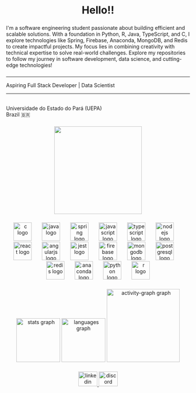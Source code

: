 <h1 align="center">Hello!!</h1>

###

<p align="left">I'm a software engineering student passionate about building efficient and scalable solutions. With a foundation in Python, R, Java, TypeScript, and C, I explore technologies like Spring, Firebase, Anaconda, MongoDB, and Redis to create impactful projects. My focus lies in combining creativity with technical expertise to solve real-world challenges. Explore my repositories to follow my journey in software development, data science, and cutting-edge technologies!</p>

###

<p align="center"><hr>Aspiring Full Stack Developer | Data Scientist<hr>  <br>Universidade do Estado do Pará (UEPA)  <br>Brazil 🇧🇷</p>

###

<div align="center">
  <img height="240" src="https://media4.giphy.com/media/v1.Y2lkPTc5MGI3NjExdjd3YWF0bWx3M2I2dWRldml1N3R6dnJ3bTRteG03MXFvenJ2OWQ4eCZlcD12MV9pbnRlcm5hbF9naWZfYnlfaWQmY3Q9Zw/BRN2Xi0MqnjjO/giphy.gif"  />
</div>

###

<div align="center">
  <img src="https://cdn.jsdelivr.net/gh/devicons/devicon/icons/c/c-original.svg" height="50" alt="c logo"  />
  <img width="20" />
  <img src="https://cdn.jsdelivr.net/gh/devicons/devicon/icons/java/java-original.svg" height="50" alt="java logo"  />
  <img width="20" />
  <img src="https://cdn.jsdelivr.net/gh/devicons/devicon/icons/spring/spring-original-wordmark.svg" height="50" alt="spring logo"  />
  <img width="20" />
  <img src="https://cdn.jsdelivr.net/gh/devicons/devicon/icons/javascript/javascript-original.svg" height="50" alt="javascript logo"  />
  <img width="20" />
  <img src="https://cdn.jsdelivr.net/gh/devicons/devicon/icons/typescript/typescript-plain.svg" height="50" alt="typescript logo"  />
  <img width="20" />
  <img src="https://cdn.jsdelivr.net/gh/devicons/devicon/icons/nodejs/nodejs-plain-wordmark.svg" height="50" alt="nodejs logo"  />
  <img width="20" />
  <img src="https://cdn.jsdelivr.net/gh/devicons/devicon/icons/react/react-original-wordmark.svg" height="50" alt="react logo"  />
  <img width="20" />
  <img src="https://cdn.jsdelivr.net/gh/devicons/devicon/icons/angularjs/angularjs-original.svg" height="50" alt="angularjs logo"  />
  <img width="20" />
  <img src="https://cdn.jsdelivr.net/gh/devicons/devicon/icons/jest/jest-plain.svg" height="50" alt="jest logo"  />
  <img width="20" />
  <img src="https://cdn.jsdelivr.net/gh/devicons/devicon/icons/firebase/firebase-plain-wordmark.svg" height="50" alt="firebase logo"  />
  <img width="20" />
  <img src="https://cdn.jsdelivr.net/gh/devicons/devicon/icons/mongodb/mongodb-plain-wordmark.svg" height="50" alt="mongodb logo"  />
  <img width="20" />
  <img src="https://cdn.jsdelivr.net/gh/devicons/devicon/icons/postgresql/postgresql-original-wordmark.svg" height="50" alt="postgresql logo"  />
  <img width="20" />
  <img src="https://cdn.jsdelivr.net/gh/devicons/devicon/icons/redis/redis-original-wordmark.svg" height="50" alt="redis logo"  />
  <img width="20" />
  <img src="https://cdn.jsdelivr.net/gh/devicons/devicon/icons/anaconda/anaconda-original.svg" height="50" alt="anaconda logo"  />
  <img width="20" />
  <img src="https://cdn.jsdelivr.net/gh/devicons/devicon/icons/python/python-original.svg" height="50" alt="python logo"  />
  <img width="20" />
  <img src="https://cdn.jsdelivr.net/gh/devicons/devicon/icons/r/r-plain.svg" height="50" alt="r logo"  />
</div>

###

<div align="center">
  <img src="https://github-readme-stats.vercel.app/api?username=MatKerbino&hide_title=true&hide_rank=false&show_icons=true&include_all_commits=true&count_private=true&disable_animations=true&theme=buefy&locale=en&hide_border=true&order=1" height="120" alt="stats graph"  />
  <img src="https://github-readme-stats.vercel.app/api/top-langs?username=MatKerbino&locale=en&hide_title=false&layout=compact&card_width=320&langs_count=5&theme=vue&hide_border=false&order=2" height="120" alt="languages graph"  />
  <img src="https://github-readme-activity-graph.vercel.app/graph?username=MatKerbino&radius=16&theme=vue&area=true&order=5" height="200" alt="activity-graph graph"  />
</div>

###

<div align="center">
  <a href="https://www.linkedin.com/in/matheus-willian-8158902b4/" target="_blank">
    <img src="https://raw.githubusercontent.com/maurodesouza/profile-readme-generator/master/src/assets/icons/social/linkedin/default.svg" width="52" height="40" alt="linkedin logo"  />
  </a>
  <a href="https://discordapp.com/users/493351970044772353" target="_blank">
    <img src="https://raw.githubusercontent.com/maurodesouza/profile-readme-generator/master/src/assets/icons/social/discord/default.svg" width="52" height="40" alt="discord logo"  />
  </a>
</div>

###
